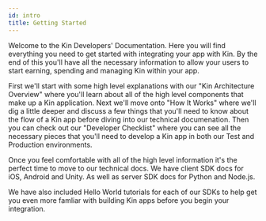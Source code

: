 ```yaml
---
id: intro
title: Getting Started
---
```


Welcome to the Kin Developers' Documentation.  Here you will find everything you need to get started with integrating
your app with Kin.  By the end of this you'll have all the necessary information to allow your users to start earning,
spending and managing Kin within your app.

First we'll start with some high level explanations with our "Kin Architecture Overview" where you'll learn
about all of the high level components that make up a Kin application.  Next we'll move onto "How It Works" where
we'll dig a little deeper and discuss a few things that you'll need to know about the flow of a Kin app before diving 
into our technical documenation.  Then you can check out our "Developer Checklist" where you can see all the necessary
pieces that you'll need to develop a Kin app in both our Test and Production environments.

Once you feel comfortable with all of the high level information it's the perfect time to move to our technical docs.
We have client SDK docs for iOS, Android and Unity.  As well as server SDK docs for Python and Node.js.  

We have also included Hello World tutorials for each of our SDKs to help get you even more famliar with building Kin apps before you begin your integration.

